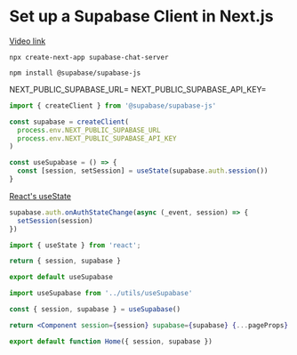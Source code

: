 # Set up a Supabase Client in Next.js

[Video link](https://www.egghead.io/lessons/supabase-set-up-a-supabase-client-in-next-js?pl=supabase-84e58958)

<TimeStamp start="0:07" end="0:12">

`npx create-next-app supabase-chat-server`

</TimeStamp>

<TimeStamp start="0:27" end="0:32">

`npm install @supabase/supabase-js`

</TimeStamp>

<TimeStamp start="2:20" end="2:30">

NEXT_PUBLIC_SUPABASE_URL=<KEY>
NEXT_PUBLIC_SUPABASE_API_KEY=<KEY>

</TimeStamp>

<TimeStamp start="3:35" end="3:50">

```jsx
import { createClient } from '@supabase/supabase-js'

const supabase = createClient(
  process.env.NEXT_PUBLIC_SUPABASE_URL
  process.env.NEXT_PUBLIC_SUPABASE_API_KEY
)
```

</TimeStamp>

<TimeStamp start="4:30" end="4:45">

```jsx
const useSupabase = () => {
  const [session, setSession] = useState(supabase.auth.session())
}
```

[React's useState](https://reactjs.org/docs/hooks-state.html)

</TimeStamp>

<TimeStamp start="5:15" end="5:25">

```jsx
supabase.auth.onAuthStateChange(async (_event, session) => {
  setSession(session)
})
```

</TimeStamp>

<TimeStamp start="5:57" end="6:02">

```jsx
import { useState } from 'react';
```

</TimeStamp>

<TimeStamp start="6:10" end="6:23">

```jsx
return { session, supabase }
```

</TimeStamp>

<TimeStamp start="6:10" end="6:23">

```jsx
export default useSupabase
```

</TimeStamp>

<TimeStamp start="7:15" end="7:20">

```jsx
import useSupabase from '../utils/useSupabase'
```

</TimeStamp>

<TimeStamp start="7:40" end="7:50">

```jsx
const { session, supabase } = useSupabase()
```

</TimeStamp>

<TimeStamp start="8:05" end="8:15">

```jsx
return <Component session={session} supabase={supabase} {...pageProps} />
```

</TimeStamp>

<TimeStamp start="8:35" end="8:42">

```jsx
export default function Home({ session, supabase }) 
```

</TimeStamp>